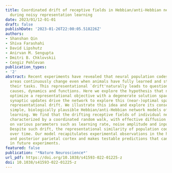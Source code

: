 ```yaml
---
title: Coordinated drift of receptive fields in Hebbian/anti-Hebbian network models
  during noisy representation learning
date: 2023/01/12-01-01
draft: false
publishDate: '2023-01-26T22:00:05.518226Z'
authors:
- Shanshan Qin
- Shiva Farashahi
- David Lipshutz
- Anirvan M. Sengupta
- Dmitri B. Chklovskii
- Cengiz Pehlevan
publication_types:
- '2'
abstract: Recent experiments have revealed that neural population codes in many brain
  areas continuously change even when animals have fully learned and stably perform
  their tasks. This representational `drift'naturally leads to questions about its
  causes, dynamics and functions. Here we explore the hypothesis that neural representations
  optimize a representational objective with a degenerate solution space, and noisy
  synaptic updates drive the network to explore this (near-)optimal space causing
  representational drift. We illustrate this idea and explore its consequences in
  simple, biologically plausible Hebbian/anti-Hebbian network models of representation
  learning. We find that the drifting receptive fields of individual neurons can be
  characterized by a coordinated random walk, with effective diffusion constants depending
  on various parameters such as learning rate, noise amplitude and input statistics.
  Despite such drift, the representational similarity of population codes is stable
  over time. Our model recapitulates experimental observations in the hippocampus
  and posterior parietal cortex and makes testable predictions that can be probed
  in future experiments.
featured: false
publication: '*Nature Neuroscience*'
url_pdf: https://doi.org/10.1038/s41593-022-01225-z
doi: 10.1038/s41593-022-01225-z
---
```


